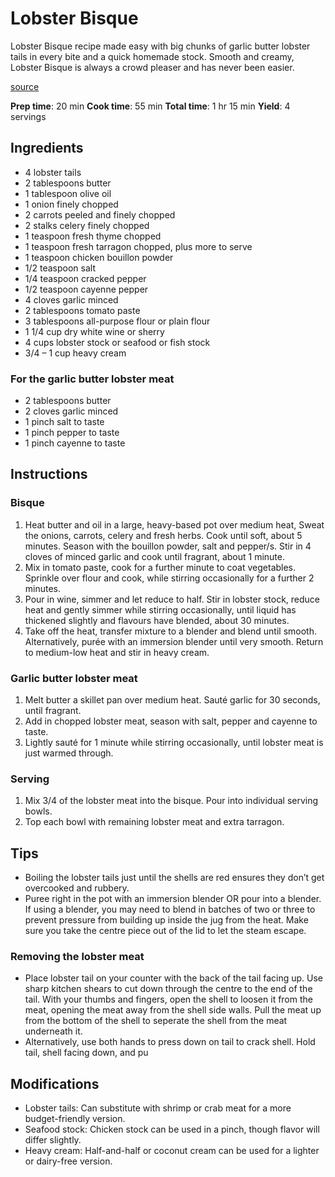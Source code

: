 # Lobster Bisque

Lobster Bisque recipe made easy with big chunks of garlic butter lobster tails in every bite and a quick homemade stock. Smooth and creamy, Lobster Bisque is always a crowd pleaser and has never been easier.

[source](https://cafedelites.com/lobster-bisque)

**Prep time**: 20 min
**Cook time**: 55 min
**Total time**: 1 hr 15 min
**Yield**: 4 servings

## Ingredients

- 4 lobster tails
- 2 tablespoons butter
- 1 tablespoon olive oil
- 1 onion finely chopped
- 2 carrots peeled and finely chopped
- 2 stalks celery finely chopped
- 1 teaspoon fresh thyme chopped
- 1 teaspoon fresh tarragon chopped, plus more to serve
- 1 teaspoon chicken bouillon powder
- 1/2 teaspoon salt
- 1/4 teaspoon cracked pepper
- 1/2 teaspoon cayenne pepper
- 4 cloves garlic minced
- 2 tablespoons tomato paste
- 3 tablespoons all-purpose flour or plain flour
- 1 1/4 cup dry white wine or sherry
- 4 cups lobster stock or seafood or fish stock
- 3/4 – 1 cup heavy cream

### For the garlic butter lobster meat

- 2 tablespoons butter
- 2 cloves garlic minced
- 1 pinch salt to taste
- 1 pinch pepper to taste
- 1 pinch cayenne to taste

## Instructions

### Bisque

1. Heat butter and oil in a large, heavy-based pot over medium heat, Sweat the onions, carrots, celery and fresh herbs. Cook until soft, about 5 minutes. Season with the bouillon powder, salt and pepper/s. Stir in 4 cloves of minced garlic and cook until fragrant, about 1 minute.
2. Mix in tomato paste, cook for a further minute to coat vegetables. Sprinkle over flour and cook, while stirring occasionally for a further 2 minutes.
3. Pour in wine, simmer and let reduce to half. Stir in lobster stock, reduce heat and gently simmer while stirring occasionally, until liquid has thickened slightly and flavours have blended, about 30 minutes.
4. Take off the heat, transfer mixture to a blender and blend until smooth. Alternatively, purée with an immersion blender until very smooth. Return to medium-low heat and stir in heavy cream.

### Garlic butter lobster meat

1. Melt butter a skillet pan over medium heat. Sauté garlic for 30 seconds, until fragrant. 
2. Add in chopped lobster meat, season with salt, pepper and cayenne to taste. 
3. Lightly sauté for 1 minute while stirring occasionally, until lobster meat is just warmed through. 

### Serving

1. Mix 3/4 of the lobster meat into the bisque. Pour into individual serving bowls. 
2. Top each bowl with remaining lobster meat and extra tarragon.

## Tips

- Boiling the lobster tails just until the shells are red ensures they don’t get overcooked and rubbery.
- Puree right in the pot with an immersion blender OR pour into a blender. If using a blender, you may need to blend in batches of two or three to prevent pressure from building up inside the jug from the heat. Make sure you take the centre piece out of the lid to let the steam escape.

### Removing the lobster meat

- Place lobster tail on your counter with the back of the tail facing up. Use sharp kitchen shears to cut down through the centre to the end of the tail. With your thumbs and fingers, open the shell to loosen it from the meat, opening the meat away from the shell side walls. Pull the meat up from the bottom of the shell to seperate the shell from the meat underneath it.
- Alternatively, use both hands to press down on tail to crack shell. Hold tail, shell facing down, and pu

## Modifications

- Lobster tails: Can substitute with shrimp or crab meat for a more budget-friendly version.
- Seafood stock: Chicken stock can be used in a pinch, though flavor will differ slightly.
- Heavy cream: Half-and-half or coconut cream can be used for a lighter or dairy-free version.

